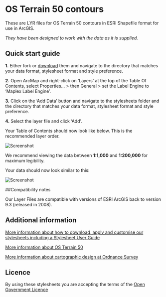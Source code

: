 # OS Terrain 50 contours

These are LYR files for OS Terrain 50 contours in ESRI Shapefile format for use in ArcGIS.

*They have been designed to work with the data as it is supplied.*

## Quick start guide

**1.**  Either fork or [download](https://github.com/OrdnanceSurvey/OS-Terrain-50-stylesheets/archive/master.zip) them and navigate to the directory that matches your data format, stylesheet format and style preference.

**2.**  Open ArcMap and right-click on ‘Layers’ at the top of the Table Of Contents, select Properties… > then General > set the Label Engine to ‘Maplex Label Engine’.

**3.**  Click on the ‘Add Data’ button and navigate to the stylesheets folder and the directory that matches your data format, stylesheet format and style preference.

**4.**  Select the layer file and click ‘Add’.

Your Table of Contents should now look like below. This is the recommended layer order.

  ![Screenshot](https://github.com/OrdnanceSurvey/OS-Terrain-50-stylesheets/raw/master/ESRI%20Shapefile%20contour%20stylesheets/ESRI%20styleheets%20(LYR)/images/OS_Terrain_50_layer_order.png "Recommended layer order for OS Terrain 50 contours")

We recommend viewing the data between **1:1,000** and **1:200,000** for maximum legibility.

Your data should now look similar to this: 

  ![Screenshot](https://github.com/OrdnanceSurvey/OS-Terrain-50-stylesheets/raw/master/ESRI%20Shapefile%20contour%20stylesheets/ESRI%20styleheets%20(LYR)/images/OS_Terrain_50_screenshot.png "Screenshot of OS Terrain 50 contours")

##Compatibility notes

Our Layer Files are compatible with versions of ESRI ArcGIS back to version 9.3 (released in 2008).

## Additional information

[More information about how to download, apply and customise our stylesheets including a Stylesheet User Guide](http://www.ordnancesurvey.co.uk/resources/carto-design/cartographic-stylesheets.html)

[More information about OS Terrain 50](http://www.ordnancesurvey.co.uk/business-and-government/products/terrain-50.html)

[More information about cartographic design at Ordnance Survey](https://www.ordnancesurvey.co.uk/resources/carto-design/)

## Licence

By using these stylesheets you are accepting the terms of the [Open Government Licence](http://www.nationalarchives.gov.uk/doc/open-government-licence/version/3/)